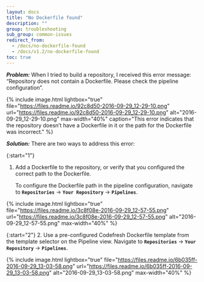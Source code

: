 ```yaml
---
layout: docs
title: "No Dockerfile found"
description: ""
group: troubleshooting
sub_group: common-issues
redirect_from:
  - /docs/no-dockerfile-found
  - /docs/v1.2/no-dockerfile-found
toc: true
---
```

***Problem:*** When I tried to build a repository, I received this error message: “Repository does not contain a Dockerfile. Please check the pipeline configuration”.

{% include 
image.html 
lightbox="true" 
file="https://files.readme.io/92c8d50-2016-09-29_12-29-10.png" 
url="https://files.readme.io/92c8d50-2016-09-29_12-29-10.png"
alt="2016-09-29_12-29-10.png" 
max-width="40%"
caption="This error indicates that the repository doesn’t have a Dockerfile in it or the path for the Dockerfile was incorrect."
%}

***Solution:*** There are two ways to address this error:

{:start="1"}
1. Add a Dockerfile to the repository, or verify that you configured the correct path to the Dockerfile. 
   
   To configure the Dockerfile path in the pipeline configuration, navigate to **`Repositories`** &#8594; **`Your Repository`** &#8594; **`Pipelines`**.

{% include 
image.html 
lightbox="true" 
file="https://files.readme.io/3c8f08e-2016-09-29_12-57-55.png" 
url="https://files.readme.io/3c8f08e-2016-09-29_12-57-55.png"
alt="2016-09-29_12-57-55.png" 
max-width="40%"
%}

{:start="2"}
2. Use a pre-configured Codefresh Dockerfile template from the template selector on the Pipeline view. Navigate to **`Repositories`** &#8594; **`Your Repository`** &#8594; **`Pipelines`**.

{% include 
image.html 
lightbox="true" 
file="https://files.readme.io/6b035ff-2016-09-29_13-03-58.png" 
url="https://files.readme.io/6b035ff-2016-09-29_13-03-58.png"
alt="2016-09-29_13-03-58.png" 
max-width="40%"
%}
